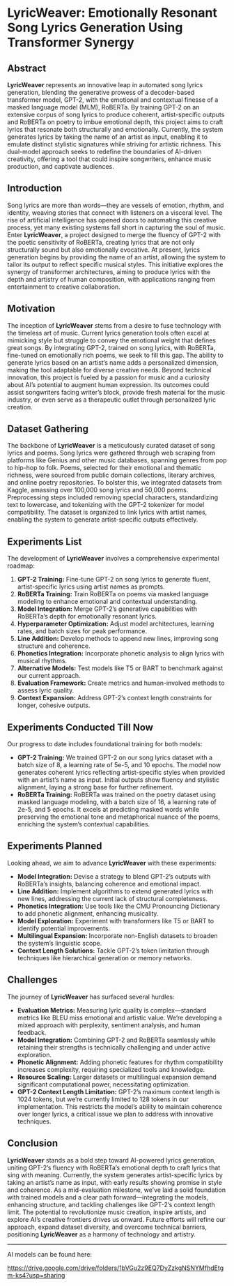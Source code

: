 # **LyricWeaver: Emotionally Resonant Song Lyrics Generation Using Transformer Synergy**

## Abstract

**LyricWeaver** represents an innovative leap in automated song lyrics generation, blending the generative prowess of a decoder-based transformer model, GPT-2, with the emotional and contextual finesse of a masked language model (MLM), RoBERTa. By training GPT-2 on an extensive corpus of song lyrics to produce coherent, artist-specific outputs and RoBERTa on poetry to imbue emotional depth, this project aims to craft lyrics that resonate both structurally and emotionally. Currently, the system generates lyrics by taking the name of an artist as input, enabling it to emulate distinct stylistic signatures while striving for artistic richness. This dual-model approach seeks to redefine the boundaries of AI-driven creativity, offering a tool that could inspire songwriters, enhance music production, and captivate audiences.

## Introduction

Song lyrics are more than words—they are vessels of emotion, rhythm, and identity, weaving stories that connect with listeners on a visceral level. The rise of artificial intelligence has opened doors to automating this creative process, yet many existing systems fall short in capturing the soul of music. Enter **LyricWeaver**, a project designed to merge the fluency of GPT-2 with the poetic sensitivity of RoBERTa, creating lyrics that are not only structurally sound but also emotionally evocative. At present, lyrics generation begins by providing the name of an artist, allowing the system to tailor its output to reflect specific musical styles. This initiative explores the synergy of transformer architectures, aiming to produce lyrics with the depth and artistry of human composition, with applications ranging from entertainment to creative collaboration.

## Motivation

The inception of **LyricWeaver** stems from a desire to fuse technology with the timeless art of music. Current lyrics generation tools often excel at mimicking style but struggle to convey the emotional weight that defines great songs. By integrating GPT-2, trained on song lyrics, with RoBERTa, fine-tuned on emotionally rich poems, we seek to fill this gap. The ability to generate lyrics based on an artist’s name adds a personalized dimension, making the tool adaptable for diverse creative needs. Beyond technical innovation, this project is fueled by a passion for music and a curiosity about AI’s potential to augment human expression. Its outcomes could assist songwriters facing writer’s block, provide fresh material for the music industry, or even serve as a therapeutic outlet through personalized lyric creation.

## Dataset Gathering

The backbone of **LyricWeaver** is a meticulously curated dataset of song lyrics and poems. Song lyrics were gathered through web scraping from platforms like Genius and other music databases, spanning genres from pop to hip-hop to folk. Poems, selected for their emotional and thematic richness, were sourced from public domain collections, literary archives, and online poetry repositories. To bolster this, we integrated datasets from Kaggle, amassing over 100,000 song lyrics and 50,000 poems. Preprocessing steps included removing special characters, standardizing text to lowercase, and tokenizing with the GPT-2 tokenizer for model compatibility. The dataset is organized to link lyrics with artist names, enabling the system to generate artist-specific outputs effectively.

## Experiments List

The development of **LyricWeaver** involves a comprehensive experimental roadmap:

1. **GPT-2 Training:** Fine-tune GPT-2 on song lyrics to generate fluent, artist-specific lyrics using artist names as prompts.
2. **RoBERTa Training:** Train RoBERTa on poems via masked language modeling to enhance emotional and contextual understanding.
3. **Model Integration:** Merge GPT-2’s generative capabilities with RoBERTa’s depth for emotionally resonant lyrics.
4. **Hyperparameter Optimization:** Adjust model architectures, learning rates, and batch sizes for peak performance.
5. **Line Addition:** Develop methods to append new lines, improving song structure and coherence.
6. **Phonetics Integration:** Incorporate phonetic analysis to align lyrics with musical rhythms.
7. **Alternative Models:** Test models like T5 or BART to benchmark against our current approach.
8. **Evaluation Framework:** Create metrics and human-involved methods to assess lyric quality.
9. **Context Expansion:** Address GPT-2’s context length constraints for longer, cohesive outputs.

## Experiments Conducted Till Now

Our progress to date includes foundational training for both models:

- **GPT-2 Training:** We trained GPT-2 on our song lyrics dataset with a batch size of 8, a learning rate of 5e-5, and 10 epochs. The model now generates coherent lyrics reflecting artist-specific styles when provided with an artist’s name as input. Initial outputs show fluency and stylistic alignment, laying a strong base for further refinement.
- **RoBERTa Training:** RoBERTa was trained on the poetry dataset using masked language modeling, with a batch size of 16, a learning rate of 2e-5, and 5 epochs. It excels at predicting masked words while preserving the emotional tone and metaphorical nuance of the poems, enriching the system’s contextual capabilities.

## Experiments Planned

Looking ahead, we aim to advance **LyricWeaver** with these experiments:

- **Model Integration:** Devise a strategy to blend GPT-2’s outputs with RoBERTa’s insights, balancing coherence and emotional impact.
- **Line Addition:** Implement algorithms to extend generated lyrics with new lines, addressing the current lack of structural completeness.
- **Phonetics Integration:** Use tools like the CMU Pronouncing Dictionary to add phonetic alignment, enhancing musicality.
- **Model Exploration:** Experiment with transformers like T5 or BART to identify potential improvements.
- **Multilingual Expansion:** Incorporate non-English datasets to broaden the system’s linguistic scope.
- **Context Length Solutions:** Tackle GPT-2’s token limitation through techniques like hierarchical generation or memory networks.

## Challenges

The journey of **LyricWeaver** has surfaced several hurdles:

- **Evaluation Metrics:** Measuring lyric quality is complex—standard metrics like BLEU miss emotional and artistic value. We’re developing a mixed approach with perplexity, sentiment analysis, and human feedback.
- **Model Integration:** Combining GPT-2 and RoBERTa seamlessly while retaining their strengths is technically challenging and under active exploration.
- **Phonetic Alignment:** Adding phonetic features for rhythm compatibility increases complexity, requiring specialized tools and knowledge.
- **Resource Scaling:** Larger datasets or multilingual expansion demand significant computational power, necessitating optimization.
- **GPT-2 Context Length Limitation:** GPT-2’s maximum context length is 1024 tokens, but we’re currently limited to 128 tokens in our implementation. This restricts the model’s ability to maintain coherence over longer lyrics, a critical issue we plan to address with innovative techniques.

## Conclusion

**LyricWeaver** stands as a bold step toward AI-powered lyrics generation, uniting GPT-2’s fluency with RoBERTa’s emotional depth to craft lyrics that sing with meaning. Currently, the system generates artist-specific lyrics by taking an artist’s name as input, with early results showing promise in style and coherence. As a mid-evaluation milestone, we’ve laid a solid foundation with trained models and a clear path forward—integrating the models, enhancing structure, and tackling challenges like GPT-2’s context length limit. The potential to revolutionize music creation, inspire artists, and explore AI’s creative frontiers drives us onward. Future efforts will refine our approach, expand dataset diversity, and overcome technical barriers, positioning **LyricWeaver** as a harmony of technology and artistry.

---


AI models can be found here:

https://drive.google.com/drive/folders/1bVGu2z9EQ7DyZzkgNSNYMfhdEtgm-ks4?usp=sharing
